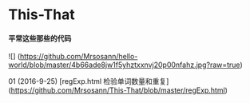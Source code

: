# This-That
#### 平常这些那些的代码
![] (https://github.com/Mrsosann/hello-world/blob/master/4b66ade8jw1f5yhztxxnvj20p00nfahz.jpg?raw=true)

01 (2016-9-25) [regExp.html 检验单词数量和重复] (https://github.com/Mrsosann/This-That/blob/master/regExp.html)
